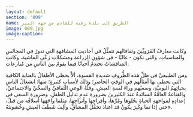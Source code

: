 ```yaml
---
layout: default
section: '009'
name: الطريق إلى بلدة رغبة للقادم من جهة البير
image: 009.jpg
image-caption:
---
```


وكانت معارفُ القَرَويِّينَ وثقافاتُهم تتمثَّلُ في أحاديثِ المشافهةِ التي تدورُ في المجالسِ والمناسباتِ، والتي تكون - غالبًا - في شؤونِ الزراعةِ ومشكلاتِ رَعْيِ الماشية، وكانتِ المناقشاتُ تحتدمُ أحيانًا فيما يقومُ بين الناسِ من مُنازعات.

ومن الطبيعيِّ في ظلِّ هذه الظُّروفِ شديدةِ القسوةِ، ألاَّ يحظى الأطفالُ بالعنايةِ الكافيةِ التي يحظى بها أمثالُهم في الوقتِ الحاضرِ؛ وذلك لأسبابٍ كثيرةٍ؛ منها: انشغالُ الناسِ بحياتِهمُ اليوميَّةِ، وسعيُهم وراءَ لقمةِ العيشِ، وقلَّةُ الوعيِ الثقافيِّ والصحِّيِّ والاجتماعيِّ، والقناعةُ العامَّةُ السائدةُ عندَ الكثيرينَ بضرورةِ عدمِ تدليل الطفلِ، وضرورةِ السعي في إعدادِهِ لمواجهةِ الحياةِ بحُلوِها ومُرِّها، وأفراحِها وأتراحِها، مثلما واجَهَها أسلافُه من قبلُ، حتى إذا نما وكَبِرَ يكونُ قد اعتادَ تحمُّلَ المشاقِّ، وألِفَ شَظَفَ العيشِ وخُشونتَهُ».
